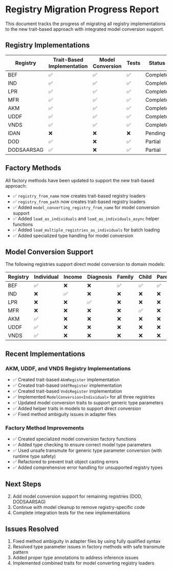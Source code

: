 # Registry Migration Progress Report

This document tracks the progress of migrating all registry implementations to the new trait-based approach with integrated model conversion support.

## Registry Implementations

| Registry   | Trait-Based Implementation | Model Conversion | Tests | Status   |
| ---------- | -------------------------- | ---------------- | ----- | -------- |
| BEF        | ✅                         | ✅               | ✅    | Complete |
| IND        | ✅                         | ✅               | ✅    | Complete |
| LPR        | ✅                         | ✅               | ✅    | Complete |
| MFR        | ✅                         | ✅               | ✅    | Complete |
| AKM        | ✅                         | ✅               | ✅    | Complete |
| UDDF       | ✅                         | ✅               | ✅    | Complete |
| VNDS       | ✅                         | ✅               | ✅    | Complete |
| IDAN       | ❌                         | ❌               | ❌    | Pending  |
| DOD        | ✅                         | ❌               | ✅    | Partial  |
| DODSAARSAG | ✅                         | ❌               | ✅    | Partial  |

## Factory Methods

All factory methods have been updated to support the new trait-based approach:

- ✅ `registry_from_name` now creates trait-based registry loaders
- ✅ `registry_from_path` now creates trait-based registry loaders
- ✅ Added `model_converting_registry_from_name` for model conversion support
- ✅ Added `load_as_individuals` and `load_as_individuals_async` helper functions
- ✅ Added `load_multiple_registries_as_individuals` for batch loading
- ✅ Added specialized type handling for model conversion

## Model Conversion Support

The following registries support direct model conversion to domain models:

| Registry | Individual | Income | Diagnosis | Family | Child | Parent |
| -------- | ---------- | ------ | --------- | ------ | ----- | ------ |
| BEF      | ✅         | ❌     | ❌        | ✅     | ✅    | ✅     |
| IND      | ❌         | ✅     | ❌        | ❌     | ❌    | ❌     |
| LPR      | ❌         | ❌     | ✅        | ❌     | ❌    | ❌     |
| MFR      | ❌         | ❌     | ❌        | ❌     | ✅    | ❌     |
| AKM      | ✅         | ❌     | ❌        | ❌     | ❌    | ❌     |
| UDDF     | ✅         | ❌     | ❌        | ❌     | ❌    | ❌     |
| VNDS     | ✅         | ❌     | ❌        | ❌     | ❌    | ❌     |

## Recent Implementations

### AKM, UDDF, and VNDS Registry Implementations

- ✅ Created trait-based `AkmRegister` implementation
- ✅ Created trait-based `UddfRegister` implementation
- ✅ Created trait-based `VndsRegister` implementation
- ✅ Implemented `ModelConversion<Individual>` for all three registries
- ✅ Updated model conversion traits to support generic type parameters
- ✅ Added helper traits in models to support direct conversion
- ✅ Fixed method ambiguity issues in adapter files

### Factory Method Improvements

- ✅ Created specialized model conversion factory functions
- ✅ Added type checking to ensure correct model type parameters
- ✅ Used unsafe transmute for generic type parameter conversion (with runtime type safety)
- ✅ Refactored to prevent trait object casting errors
- ✅ Added comprehensive error handling for unsupported registry types

## Next Steps

2. Add model conversion support for remaining registries (DOD, DODSAARSAG)
3. Continue with model cleanup to remove registry-specific code
4. Complete integration tests for the new implementations

## Issues Resolved

1. Fixed method ambiguity in adapter files by using fully qualified syntax
2. Resolved type parameter issues in factory methods with safe transmute pattern
3. Added proper type annotations to address inference issues
4. Implemented combined traits for model converting registry loaders
